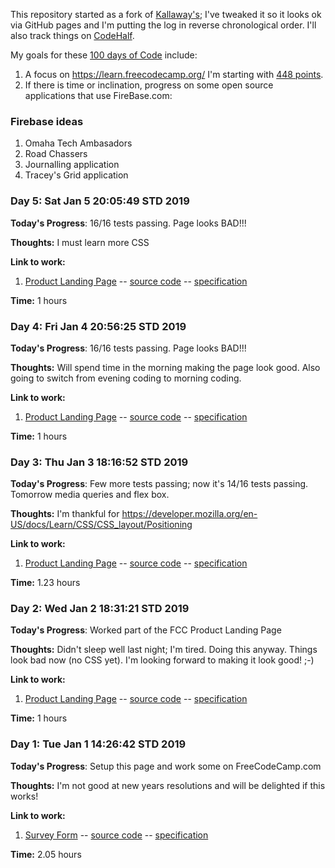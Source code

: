 This repository started as a fork of [Kallaway's](https://github.com/Kallaway/100-days-of-code); I've tweaked it so it looks ok via GitHub
pages and I'm putting the log in reverse chronological order. I'll also track things on [CodeHalf](https://codehalf.com/dashboard).

My goals for these [100 days of Code](https://www.100daysofcode.com/) include:

1. A focus on https://learn.freecodecamp.org/ I'm starting with [448 points](https://www.freecodecamp.org/payne).
2. If there is time or inclination, progress on some open source applications that use FireBase.com:

### Firebase ideas

1. Omaha Tech Ambasadors
2. Road Chassers
3. Journalling application
4. Tracey's Grid application

### Day 5: Sat Jan  5 20:05:49 STD 2019

**Today's Progress**: 16/16 tests passing.  Page looks BAD!!! 

**Thoughts:**  I must learn more CSS

**Link to work:**

1. [Product Landing Page](http://mattpayne.org/100-days-of-code/FCC/ProductLandingPage/) -- [source code](https://github.com/payne/100-days-of-code/tree/master/FCC/ProductLandingPage) -- [specification](https://learn.freecodecamp.org/responsive-web-design/responsive-web-design-projects/build-a-product-landing-page)

**Time:** 1 hours

### Day 4: Fri Jan  4 20:56:25 STD 2019

**Today's Progress**: 16/16 tests passing.  Page looks BAD!!! 

**Thoughts:**  Will spend time in the morning making the page look good.  Also going to switch from evening coding to morning coding.

**Link to work:**

1. [Product Landing Page](http://mattpayne.org/100-days-of-code/FCC/ProductLandingPage/) -- [source code](https://github.com/payne/100-days-of-code/tree/master/FCC/ProductLandingPage) -- [specification](https://learn.freecodecamp.org/responsive-web-design/responsive-web-design-projects/build-a-product-landing-page)

**Time:** 1 hours

### Day 3: Thu Jan  3 18:16:52 STD 2019

**Today's Progress**: Few more tests passing; now it's 14/16 tests passing.  Tomorrow media queries and flex box.

**Thoughts:**  I'm thankful for https://developer.mozilla.org/en-US/docs/Learn/CSS/CSS_layout/Positioning

**Link to work:**

1. [Product Landing Page](http://mattpayne.org/100-days-of-code/FCC/ProductLandingPage/) -- [source code](https://github.com/payne/100-days-of-code/tree/master/FCC/ProductLandingPage) -- [specification](https://learn.freecodecamp.org/responsive-web-design/responsive-web-design-projects/build-a-product-landing-page)

**Time:** 1.23 hours


### Day 2: Wed Jan  2 18:31:21 STD 2019

**Today's Progress**: Worked part of the FCC Product Landing Page

**Thoughts:** Didn't sleep well last night; I'm tired.  Doing this anyway.   Things look bad now (no CSS yet).  I'm looking forward to making it look good!  ;-)

**Link to work:**

1. [Product Landing Page](http://mattpayne.org/100-days-of-code/FCC/ProductLandingPage/) -- [source code](https://github.com/payne/100-days-of-code/tree/master/FCC/ProductLandingPage) -- [specification](https://learn.freecodecamp.org/responsive-web-design/responsive-web-design-projects/build-a-product-landing-page)

**Time:** 1 hours


### Day 1: Tue Jan 1 14:26:42 STD 2019

**Today's Progress**: Setup this page and work some on FreeCodeCamp.com

**Thoughts:** I'm not good at new years resolutions and will be delighted if this works!

**Link to work:**

1. [Survey Form](http://mattpayne.org/100-days-of-code/FCC/SurveyForm/) -- [source code](https://github.com/payne/100-days-of-code/tree/master/FCC/SurveyForm) -- [specification](https://learn.freecodecamp.org/responsive-web-design/responsive-web-design-projects/build-a-survey-form/)

**Time:** 2.05 hours
